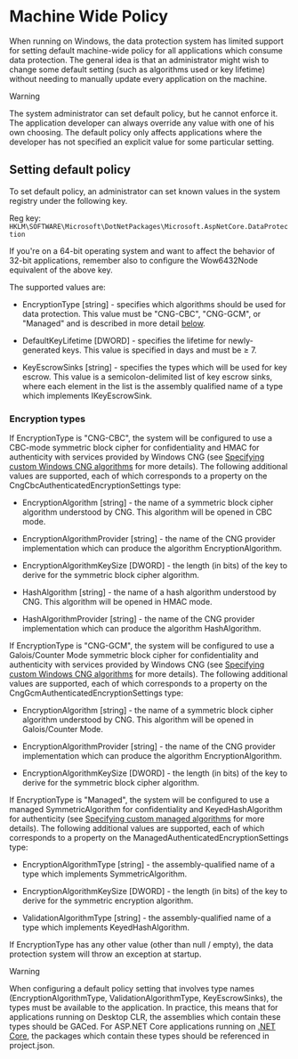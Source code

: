 ﻿---
uid: security/data-protection/configuration/machine-wide-policy
---
<a name=data-protection-configuration-machinewidepolicy></a>

# Machine Wide Policy

When running on Windows, the data protection system has limited support for setting default machine-wide policy for all applications which consume data protection. The general idea is that an administrator might wish to change some default setting (such as algorithms used or key lifetime) without needing to manually update every application on the machine.

>[!WARNING]
> The system administrator can set default policy, but he cannot enforce it. The application developer can always override any value with one of his own choosing. The default policy only affects applications where the developer has not specified an explicit value for some particular setting.

## Setting default policy

To set default policy, an administrator can set known values in the system registry under the following key.

Reg key: `HKLM\SOFTWARE\Microsoft\DotNetPackages\Microsoft.AspNetCore.DataProtection`

If you're on a 64-bit operating system and want to affect the behavior of 32-bit applications, remember also to configure the Wow6432Node equivalent of the above key.

The supported values are:

* EncryptionType [string] - specifies which algorithms should be used for data protection. This value must be "CNG-CBC", "CNG-GCM", or "Managed" and is described in more detail [below](xref:security/data-protection/configuration/machine-wide-policy#data-protection-encryption-types).

* DefaultKeyLifetime [DWORD] - specifies the lifetime for newly-generated keys. This value is specified in days and must be ≥ 7.

* KeyEscrowSinks [string] - specifies the types which will be used for key escrow. This value is a semicolon-delimited list of key escrow sinks, where each element in the list is the assembly qualified name of a type which implements IKeyEscrowSink.

<a name=data-protection-encryption-types></a>

### Encryption types

If EncryptionType is "CNG-CBC", the system will be configured to use a CBC-mode symmetric block cipher for confidentiality and HMAC for authenticity with services provided by Windows CNG (see [Specifying custom Windows CNG algorithms](overview.md#data-protection-changing-algorithms-cng) for more details). The following additional values are supported, each of which corresponds to a property on the CngCbcAuthenticatedEncryptionSettings type:

* EncryptionAlgorithm [string] - the name of a symmetric block cipher algorithm understood by CNG. This algorithm will be opened in CBC mode.

* EncryptionAlgorithmProvider [string] - the name of the CNG provider implementation which can produce the algorithm EncryptionAlgorithm.

* EncryptionAlgorithmKeySize [DWORD] - the length (in bits) of the key to derive for the symmetric block cipher algorithm.

* HashAlgorithm [string] - the name of a hash algorithm understood by CNG. This algorithm will be opened in HMAC mode.

* HashAlgorithmProvider [string] - the name of the CNG provider implementation which can produce the algorithm HashAlgorithm.

If EncryptionType is "CNG-GCM", the system will be configured to use a Galois/Counter Mode symmetric block cipher for confidentiality and authenticity with services provided by Windows CNG (see [Specifying custom Windows CNG algorithms](overview.md#data-protection-changing-algorithms-cng) for more details). The following additional values are supported, each of which corresponds to a property on the CngGcmAuthenticatedEncryptionSettings type:

* EncryptionAlgorithm [string] - the name of a symmetric block cipher algorithm understood by CNG. This algorithm will be opened in Galois/Counter Mode.

* EncryptionAlgorithmProvider [string] - the name of the CNG provider implementation which can produce the algorithm EncryptionAlgorithm.

* EncryptionAlgorithmKeySize [DWORD] - the length (in bits) of the key to derive for the symmetric block cipher algorithm.

If EncryptionType is "Managed", the system will be configured to use a managed SymmetricAlgorithm for confidentiality and KeyedHashAlgorithm for authenticity (see [Specifying custom managed algorithms](overview.md#data-protection-changing-algorithms-custom-managed) for more details). The following additional values are supported, each of which corresponds to a property on the ManagedAuthenticatedEncryptionSettings type:

* EncryptionAlgorithmType [string] - the assembly-qualified name of a type which implements SymmetricAlgorithm.

* EncryptionAlgorithmKeySize [DWORD] - the length (in bits) of the key to derive for the symmetric encryption algorithm.

* ValidationAlgorithmType [string] - the assembly-qualified name of a type which implements KeyedHashAlgorithm.

If EncryptionType has any other value (other than null / empty), the data protection system will throw an exception at startup.

>[!WARNING]
> When configuring a default policy setting that involves type names (EncryptionAlgorithmType, ValidationAlgorithmType, KeyEscrowSinks), the types must be available to the application. In practice, this means that for applications running on Desktop CLR, the assemblies which contain these types should be GACed. For ASP.NET Core applications running on [.NET Core](https://microsoft.com/net/core), the packages which contain these types should be referenced in project.json.
